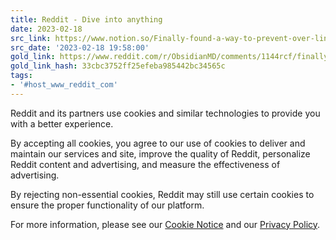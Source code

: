 ```yaml
---
title: Reddit - Dive into anything
date: 2023-02-18
src_link: https://www.notion.so/Finally-found-a-way-to-prevent-over-linking-and-use-folders-in-a-sustainable-way-r-ObsidianMD-808f116571424f0da4e37dd5c973d1ed
src_date: '2023-02-18 19:58:00'
gold_link: https://www.reddit.com/r/ObsidianMD/comments/1144rcf/finally_found_a_way_to_prevent_overlinking_and/?rdt=0
gold_link_hash: 33cbc3752ff25efeba985442bc34565c
tags:
- '#host_www_reddit_com'
---
```




 Reddit and its partners use cookies and similar technologies to provide you with a better experience.
 



 By accepting all cookies, you agree to our use of cookies to deliver and maintain our services and site, improve the quality of Reddit, personalize Reddit content and advertising, and measure the effectiveness of advertising.
 



 By rejecting non-essential cookies, Reddit may still use certain cookies to ensure the proper functionality of our platform.
 



 For more information, please see our
 [Cookie Notice](https://reddit.com/en-us/policies/cookies)
 and our
 [Privacy Policy](https://reddit.com/en-us/policies/privacy-policy).